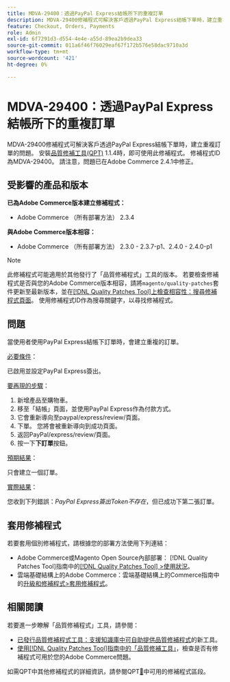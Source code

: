 ```yaml
---
title: MDVA-29400：透過PayPal Express結帳所下的重複訂單
description: MDVA-29400修補程式可解決客戶透過PayPal Express結帳下單時，建立重複訂單的問題。 安裝[Quality Patches Tool (QPT)](https://experienceleague.adobe.com/en/docs/commerce-operations/tools/quality-patches-tool/quality-patches-tool-to-self-serve-quality-patches) 1.1.4時，即可使用此修補程式。 修補程式ID為MDVA-29400。 請注意，問題已在Adobe Commerce 2.4.1中修正。
feature: Checkout, Orders, Payments
role: Admin
exl-id: 6f7291d3-d554-4e4e-a55d-89ea2b9dea33
source-git-commit: 011a6f46f76029eaf67f172b576e58dac9710a3d
workflow-type: tm+mt
source-wordcount: '421'
ht-degree: 0%

---
```


# MDVA-29400：透過PayPal Express結帳所下的重複訂單

MDVA-29400修補程式可解決客戶透過PayPal Express結帳下單時，建立重複訂單的問題。 安裝[品質修補工具(QPT)](https://experienceleague.adobe.com/en/docs/commerce-operations/tools/quality-patches-tool/quality-patches-tool-to-self-serve-quality-patches) 1.1.4時，即可使用此修補程式。 修補程式ID為MDVA-29400。 請注意，問題已在Adobe Commerce 2.4.1中修正。

## 受影響的產品和版本

**已為Adobe Commerce版本建立修補程式：**

* Adobe Commerce （所有部署方法） 2.3.4

**與Adobe Commerce版本相容：**

* Adobe Commerce （所有部署方法） 2.3.0 - 2.3.7-p1、2.4.0 - 2.4.0-p1

>[!NOTE]
>
>此修補程式可能適用於其他發行了「品質修補程式」工具的版本。 若要檢查修補程式是否與您的Adobe Commerce版本相容，請將`magento/quality-patches`套件更新至最新版本，並在[[!DNL Quality Patches Tool]上檢查相容性：搜尋修補程式頁面](https://experienceleague.adobe.com/en/docs/commerce-operations/tools/quality-patches-tool/quality-patches-tool-to-self-serve-quality-patches)。 使用修補程式ID作為搜尋關鍵字，以尋找修補程式。

## 問題

當使用者使用PayPal Express結帳下訂單時，會建立重複的訂單。

<u>必要條件</u>：

已啟用並設定PayPal Express簽出。

<u>要再現的步驟</u>：

1. 新增產品至購物車。
1. 移至「結帳」頁面，並使用PayPal Express作為付款方式。
1. 它會重新導向至paypal/express/review/頁面。
1. 下單。 您將會被重新導向到成功頁面。
1. 返回PayPal/express/review/頁面。
1. 按一下&#x200B;**下訂單**&#x200B;按鈕。

<u>預期結果</u>：

只會建立一個訂單。

<u>實際結果</u>：

您收到下列錯誤：*PayPal Express簽出Token不存在*，但已成功下第二張訂單。

## 套用修補程式

若要套用個別修補程式，請根據您的部署方法使用下列連結：

* Adobe Commerce或Magento Open Source內部部署： [!DNL Quality Patches Tool]指南中的[[!DNL Quality Patches Tool] >使用狀況](/help/tools/quality-patches-tool/usage.md)。
* 雲端基礎結構上的Adobe Commerce：雲端基礎結構上的Commerce指南中的[升級和修補程式>套用修補程式](https://experienceleague.adobe.com/docs/commerce-cloud-service/user-guide/develop/upgrade/apply-patches.html)。

## 相關閱讀

若要進一步瞭解「品質修補程式」工具，請參閱：

* [已發行品質修補程式工具：支援知識庫中可自助提供品質修補程式](https://experienceleague.adobe.com/en/docs/commerce-operations/tools/quality-patches-tool/quality-patches-tool-to-self-serve-quality-patches)的新工具。
* [使用[!DNL Quality Patches Tool]指南中的「品質修補工具」](/help/tools/quality-patches-tool/patches-available-in-qpt/check-patch-for-magento-issue-with-magento-quality-patches.md)，檢查是否有修補程式可用於您的Adobe Commerce問題。

如需QPT中其他修補程式的詳細資訊，請參閱QPT[&#128279;](https://support.magento.com/hc/en-us/sections/360010506631-Patches-available-in-MQP-tool-)中可用的修補程式區段。

